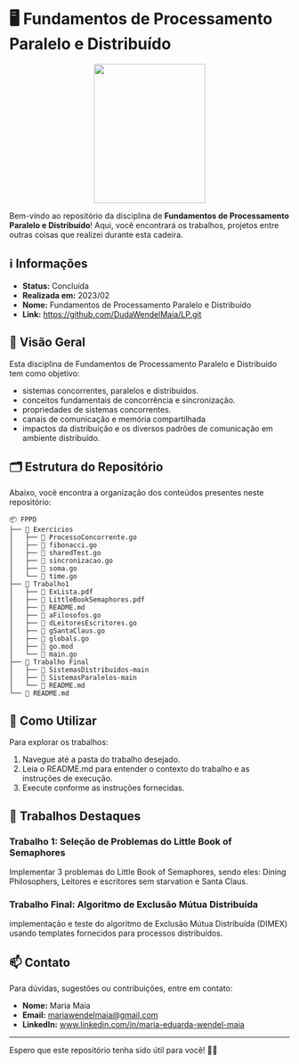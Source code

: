 # 🖥️ Fundamentos de Processamento Paralelo e Distribuído

<div align="center">
  <img width="200" height="250" src="https://meneguite.com/2017/10/01/golang-desbravando-uma-linguagem-de-programacao-parte-1/001.gif">
</div>

Bem-vindo ao repositório da disciplina de **Fundamentos de Processamento Paralelo e Distribuído**! Aqui, você encontrará os trabalhos, 
projetos entre outras coisas que realizei durante esta cadeira.

## ℹ️ Informações

- **Status:** Concluída
- **Realizada em:** 2023/02
- **Nome:** Fundamentos de Processamento Paralelo e Distribuído
- **Link:** https://github.com/DudaWendelMaia/LP.git

## 🌟 Visão Geral

Esta disciplina de Fundamentos de Processamento Paralelo e Distribuído tem como objetivo:
- sistemas concorrentes, paralelos e distribuídos.
- conceitos fundamentais de concorrência e sincronização.
- propriedades de sistemas concorrentes.
- canais de comunicação e memória compartilhada
- impactos da distribuição e os diversos padrões de comunicação em ambiente distribuído.

## 🗂️ Estrutura do Repositório

Abaixo, você encontra a organização dos conteúdos presentes neste repositório:

```
📦 FPPD
├── 📁 Exercicios
│   ├── 📄 ProcessoConcorrente.go
│   ├── 📄 fibonacci.go
│   ├── 📄 sharedTest.go
│   ├── 📄 sincronizacao.go
│   ├── 📄 soma.go
│   └── 📄 time.go
├── 📁 Trabalho1
│   ├── 📄 ExLista.pdf
│   ├── 📄 LittleBookSemaphores.pdf
│   ├── 📄 README.md
│   ├── 📄 aFilosofos.go
│   ├── 📄 dLeitoresEscritores.go
│   ├── 📄 gSantaClaus.go
│   ├── 📄 globals.go
│   ├── 📄 go.mod
│   └── 📄 main.go
├── 📁 Trabalho Final
│   ├── 📄 SistemasDistribuidos-main
│   ├── 📄 SistemasParalelos-main
│   └── 📄 README.md
└── 📄 README.md
```

## 🔧 Como Utilizar

Para explorar os trabalhos:
1. Navegue até a pasta do trabalho desejado.
2. Leia o README.md para entender o contexto do trabalho e as instruções de execução.
3. Execute conforme as instruções fornecidas.

## 🚀 Trabalhos Destaques

### Trabalho 1: Seleção de Problemas do Little Book of Semaphores
Implementar 3 problemas do Little Book of Semaphores, sendo eles: Dining Philosophers,
Leitores e escritores sem starvation e Santa Claus.

### Trabalho Final:  Algoritmo de Exclusão Mútua Distribuída
implementação e teste do algoritmo de Exclusão Mútua Distribuída (DIMEX) usando templates fornecidos para processos distribuídos.

## 📫 Contato
Para dúvidas, sugestões ou contribuições, entre em contato:
- **Nome:** Maria Maia
- **Email:** mariawendelmaia@gmail.com
- **LinkedIn:** www.linkedin.com/in/maria-eduarda-wendel-maia
  
---

Espero que este repositório tenha sido útil para você!  🚀✨
